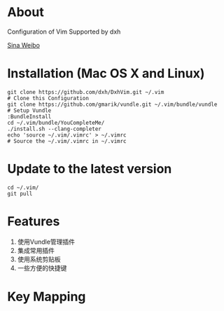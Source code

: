 # About 
Configuration of Vim Supported by dxh

[Sina Weibo](http://weibo.com/survivordeng)

# Installation (Mac OS X and Linux)
    
    git clone https://github.com/dxh/DxhVim.git ~/.vim                      # Clone this Configuration
    git clone https://github.com/gmarik/vundle.git ~/.vim/bundle/vundle     # Setup Vundle
    :BundleInstall
    cd ~/.vim/bundle/YouCompleteMe/
    ./install.sh --clang-completer
    echo 'source ~/.vim/.vimrc' > ~/.vimrc                                  # Source the ~/.vim/.vimrc in ~/.vimrc

# Update to the latest version
    
    cd ~/.vim/
    git pull

# Features
1. 使用Vundle管理插件
2. 集成常用插件
3. 使用系统剪贴板
4. 一些方便的快捷键

# Key Mapping

